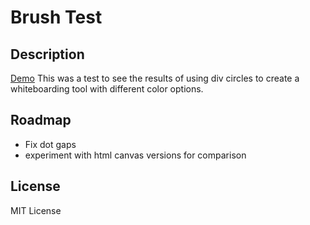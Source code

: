 # Brush Test

## Description
[Demo](https://neal-easterling.github.io/hosting/brush/brush.html)
This was a test to see the results of using div circles to create a whiteboarding tool with different color options.

##  Roadmap
 - Fix dot gaps
 - experiment with html canvas versions for comparison

## License
MIT License
  